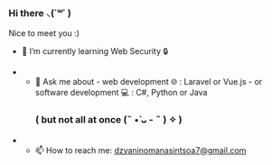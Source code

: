 ### Hi there ⸜(˙꒳​˙ )

<!--
**Dzyanino/Dzyanino** is a ✨ _special_ ✨ repository because its `README.md` (this file) appears on your GitHub profile.

Here are some ideas to get you started:

- 🔭 I’m currently working on ...
- 👯 I’m looking to collaborate on ...
- 🤔 I’m looking for help with ...
- 😄 Pronouns: ...
- ⚡ Fun fact: ...
-->
Nice to meet you :)

- 🌱 I’m currently learning Web Security 🔒
  
- - 💬 Ask me about -  web development 🌐 : Laravel or Vue.js
                    -  or software development 💻 : C#, Python or Java
    ### ( but not all at once (˵ •̀ ᴗ - ˵ ) ✧ )
    
- - 📫 How to reach me: dzyaninomanasintsoa7@gmail.com
